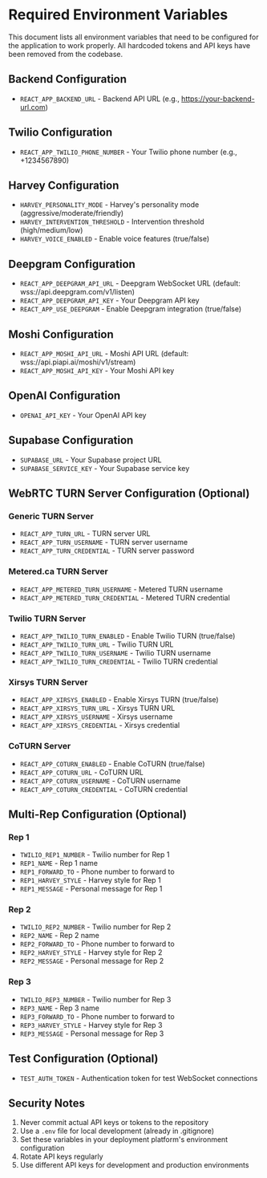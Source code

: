 # Required Environment Variables

This document lists all environment variables that need to be configured for the application to work properly. All hardcoded tokens and API keys have been removed from the codebase.

## Backend Configuration
- `REACT_APP_BACKEND_URL` - Backend API URL (e.g., https://your-backend-url.com)

## Twilio Configuration
- `REACT_APP_TWILIO_PHONE_NUMBER` - Your Twilio phone number (e.g., +1234567890)

## Harvey Configuration
- `HARVEY_PERSONALITY_MODE` - Harvey's personality mode (aggressive/moderate/friendly)
- `HARVEY_INTERVENTION_THRESHOLD` - Intervention threshold (high/medium/low)
- `HARVEY_VOICE_ENABLED` - Enable voice features (true/false)

## Deepgram Configuration
- `REACT_APP_DEEPGRAM_API_URL` - Deepgram WebSocket URL (default: wss://api.deepgram.com/v1/listen)
- `REACT_APP_DEEPGRAM_API_KEY` - Your Deepgram API key
- `REACT_APP_USE_DEEPGRAM` - Enable Deepgram integration (true/false)

## Moshi Configuration
- `REACT_APP_MOSHI_API_URL` - Moshi API URL (default: wss://api.piapi.ai/moshi/v1/stream)
- `REACT_APP_MOSHI_API_KEY` - Your Moshi API key

## OpenAI Configuration
- `OPENAI_API_KEY` - Your OpenAI API key

## Supabase Configuration
- `SUPABASE_URL` - Your Supabase project URL
- `SUPABASE_SERVICE_KEY` - Your Supabase service key

## WebRTC TURN Server Configuration (Optional)
### Generic TURN Server
- `REACT_APP_TURN_URL` - TURN server URL
- `REACT_APP_TURN_USERNAME` - TURN server username
- `REACT_APP_TURN_CREDENTIAL` - TURN server password

### Metered.ca TURN Server
- `REACT_APP_METERED_TURN_USERNAME` - Metered TURN username
- `REACT_APP_METERED_TURN_CREDENTIAL` - Metered TURN credential

### Twilio TURN Server
- `REACT_APP_TWILIO_TURN_ENABLED` - Enable Twilio TURN (true/false)
- `REACT_APP_TWILIO_TURN_URL` - Twilio TURN URL
- `REACT_APP_TWILIO_TURN_USERNAME` - Twilio TURN username
- `REACT_APP_TWILIO_TURN_CREDENTIAL` - Twilio TURN credential

### Xirsys TURN Server
- `REACT_APP_XIRSYS_ENABLED` - Enable Xirsys TURN (true/false)
- `REACT_APP_XIRSYS_TURN_URL` - Xirsys TURN URL
- `REACT_APP_XIRSYS_USERNAME` - Xirsys username
- `REACT_APP_XIRSYS_CREDENTIAL` - Xirsys credential

### CoTURN Server
- `REACT_APP_COTURN_ENABLED` - Enable CoTURN (true/false)
- `REACT_APP_COTURN_URL` - CoTURN URL
- `REACT_APP_COTURN_USERNAME` - CoTURN username
- `REACT_APP_COTURN_CREDENTIAL` - CoTURN credential

## Multi-Rep Configuration (Optional)
### Rep 1
- `TWILIO_REP1_NUMBER` - Twilio number for Rep 1
- `REP1_NAME` - Rep 1 name
- `REP1_FORWARD_TO` - Phone number to forward to
- `REP1_HARVEY_STYLE` - Harvey style for Rep 1
- `REP1_MESSAGE` - Personal message for Rep 1

### Rep 2
- `TWILIO_REP2_NUMBER` - Twilio number for Rep 2
- `REP2_NAME` - Rep 2 name
- `REP2_FORWARD_TO` - Phone number to forward to
- `REP2_HARVEY_STYLE` - Harvey style for Rep 2
- `REP2_MESSAGE` - Personal message for Rep 2

### Rep 3
- `TWILIO_REP3_NUMBER` - Twilio number for Rep 3
- `REP3_NAME` - Rep 3 name
- `REP3_FORWARD_TO` - Phone number to forward to
- `REP3_HARVEY_STYLE` - Harvey style for Rep 3
- `REP3_MESSAGE` - Personal message for Rep 3

## Test Configuration (Optional)
- `TEST_AUTH_TOKEN` - Authentication token for test WebSocket connections

## Security Notes
1. Never commit actual API keys or tokens to the repository
2. Use a `.env` file for local development (already in .gitignore)
3. Set these variables in your deployment platform's environment configuration
4. Rotate API keys regularly
5. Use different API keys for development and production environments